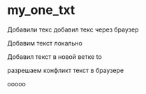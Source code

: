 ﻿# my_one_txt
Добавили текс
добавил текс через браузер

Добавим текст локально

Добавил текст в новой ветке to

разрешаем конфликт текст в браузере

ооооо
